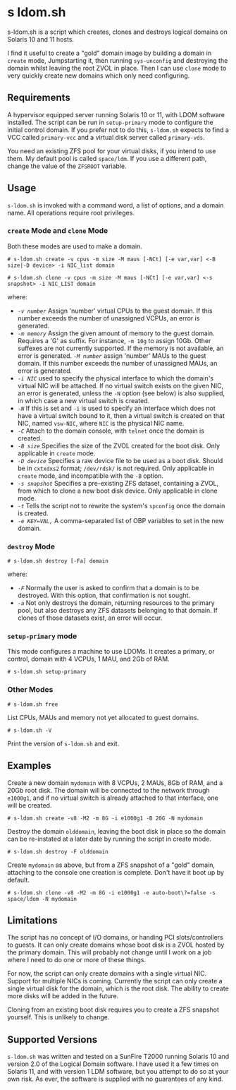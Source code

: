 # s ldom.sh

s-ldom.sh is a script which creates, clones and destroys logical domains on
Solaris 10 and 11 hosts.

I find it useful to create a "gold" domain image by building a domain in
`create` mode, Jumpstarting it, then running `sys-unconfig` and destroying the
domain whilst leaving the root ZVOL in place. Then I can use `clone` mode to
very quickly create new domains which only need configuring.

## Requirements

A hypervisor equipped server running Solaris 10 or 11, with LDOM software
installed.  The script can be run in `setup-primary` mode to configure the
initial control domain. If you prefer not to do this, `s-ldom.sh` expects to
find a VCC called `primary-vcc` and a virtual disk server called `primary-vds`.

You need an existing ZFS pool for your virtual disks, if you intend to use
them. My default pool is called `space/ldm`. If you use a different path,
change the value of the `ZFSROOT` variable.

## Usage

`s-ldom.sh` is invoked with a command word, a list of options, and a domain
name. All operations require root privileges.

### `create` Mode and `clone` Mode

Both these modes are used to make a domain.

```
# s-ldom.sh create -v cpus -m size -M maus [-NCt] [-e var,var] <-B size|-D device> -i NIC_list domain

# s-ldom.sh clone -v cpus -m size -M maus [-NCt] [-e var,var] <-s snapshot> -i NIC_LIST domain
```

where:

* *`-v number`* Assign 'number' virtual CPUs to the guest domain. If this
number exceeds the number of unassigned VCPUs, an error is generated.
* *`-m memory`* Assign the given amount of memory to the guest domain. Requires
a 'G' as suffix. For instance, `-m 10g` to assign 10Gb. Other suffexes are not
currently supported. If the memory is not available, an error is generated.
*`-M number`* assign 'number' MAUs to the guest domain. If this number exceeds
the number of unassigned MAUs, an error is generated.
* *`-i NIC`* used to specify the physical interface to which the domain's
virtual NIC will be attached. If no virtual switch exists on the given NIC, an
error is generated, unless the `-N` option (see below) is also supplied, in
which case a new virtual switch is created.
* *`-N`* If this is set and `-i` is used to specify an interface which does not
have a virtual switch bound to it, then a virtual switch is created on that
NIC, named `vsw-NIC`, where `NIC` is the physical NIC name.
* *`-C`* Attach to the domain console, with `telnet` once the domain is
created.
* *`-B size`* Specifies the size of the ZVOL created for the boot disk. Only
applicable in `create` mode.
* *`-D device`* Specifies a raw device file to be used as a boot disk. Should
be in `cxtxdxs2` format; `/dev/rdsk/` is not required. Only applicable in
`create` mode, and incompatible with the `-B` option.
* *`-s snapshot`* Specifies a pre-existing ZFS dataset, containing a ZVOL, from
which to clone a new boot disk device. Only applicable in clone mode.
* *`-t`* Tells the script not to rewrite the system's `spconfig` once the
domain is created.
* *`-e KEY=VAL,`* A comma-separated list of OBP variables to set in the new
domain.


### `destroy` Mode

```
# s-ldom.sh destroy [-Fa] domain
```

where:

* *`-F`* Normally the user is asked to confirm that a domain is to be
destroyed. With this option, that confirmation is not sought.
* *`-a`* Not only destroys the domain, returning resources to the primary pool,
but also destroys any ZFS datasets belonging to that domain. If clones of those
datasets exist, an error will occur.

### `setup-primary` mode

This mode configures a machine to use LDOMs. It creates a primary, or control,
domain with 4 VCPUs, 1 MAU, and 2Gb of RAM.

```
# s-ldom.sh setup-primary
```

### Other Modes

```
# s-ldom.sh free
```

List CPUs, MAUs and memory not yet allocated to guest domains.

```
# s-ldom.sh -V
```

Print the version of `s-ldom.sh` and exit.

## Examples

Create a new domain `mydomain` with 8 VCPUs, 2 MAUs, 8Gb of RAM, and a 20Gb
root disk. The domain will be connected to the network through `e1000g1`, and
if no virtual switch is already attached to that interface, one will be
created.

```
# s-ldom.sh create -v8 -M2 -m 8G -i e1000g1 -B 20G -N mydomain
```

Destroy the domain `olddomain`, leaving the boot disk in place so the domain
can be re-instated at a later date by running the script in create mode.

```
# s-ldom.sh destroy -F olddomain
```

Create `mydomain` as above, but from a ZFS snapshot of a "gold" domain,
attaching to the console one creation is complete. Don't have it boot up
by default.

```
# s-ldom.sh clone -v8 -M2 -m 8G -i e1000g1 -e auto-boot\?=false -s space/ldom -N mydomain
```

## Limitations

The script has no concept of I/O domains, or handing PCI slots/controllers to
guests. It can only create domains whose boot disk is a ZVOL hosted by the
primary domain. This will probably not change until I work on a job where I
need to do one or more of these things.

For now, the script can only create domains with a single virtual NIC. Support
for multiple NICs is coming. Currently the script can only create a single
virtual disk for the domain, which is the root disk. The ability to create more
disks will be added in the future.

Cloning from  an existing boot disk requires you to create a ZFS snapshot
yourself.  This is unlikely to change.

## Supported Versions

`s-ldom.sh` was written and tested on a SunFire T2000 running Solaris 10 and
version 2.0 of the Logical Domain software. I have used it a few times on
Solaris 11, and with version 1 LDM software, but you attempt to do so at your
own risk. As ever, the software is supplied with no guarantees of any kind.
